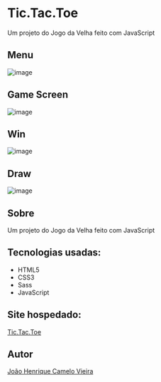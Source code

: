 
# Tic.Tac.Toe 
Um projeto do Jogo da Velha feito com JavaScript

## Menu
![image](https://user-images.githubusercontent.com/67476981/205315807-cd3cde95-5b1c-46e2-8d74-cedce7e51e3d.png)

## Game Screen
![image](https://user-images.githubusercontent.com/67476981/205316008-02c8e171-bb38-412d-a042-3a66d0be6dbe.png)

## Win 
 ![image](https://user-images.githubusercontent.com/67476981/205316451-4d1b7bef-139a-4e73-afa8-1ce6641ad9b7.png)

## Draw
![image](https://user-images.githubusercontent.com/67476981/205317024-cb15ad1f-aeb4-4617-9abb-8f987e071523.png)

## Sobre 
Um projeto do Jogo da Velha feito com JavaScript

## Tecnologias usadas:
- HTML5
- CSS3
- Sass
- JavaScript

## Site hospedado:
 [Tic.Tac.Toe](https://tic-tac-toe-jhenrique12.netlify.app/)
 
## Autor

[João Henrique Camelo Vieira](https://www.linkedin.com/in/jo%C3%A3o-henrique-vieira/)











